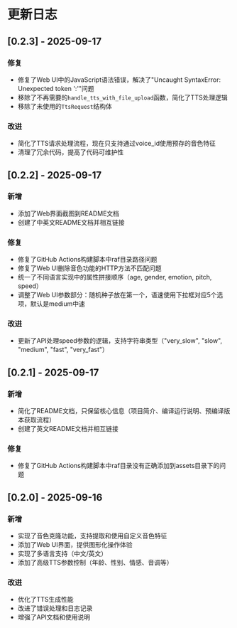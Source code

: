 # 更新日志

## [0.2.3] - 2025-09-17

### 修复
- 修复了Web UI中的JavaScript语法错误，解决了"Uncaught SyntaxError: Unexpected token ':'"问题
- 移除了不再需要的`handle_tts_with_file_upload`函数，简化了TTS处理逻辑
- 移除了未使用的`TtsRequest`结构体

### 改进
- 简化了TTS请求处理流程，现在只支持通过voice_id使用预存的音色特征
- 清理了冗余代码，提高了代码可维护性

## [0.2.2] - 2025-09-17

### 新增
- 添加了Web界面截图到README文档
- 创建了中英文README文档并相互链接

### 修复
- 修复了GitHub Actions构建脚本中raf目录路径问题
- 修复了Web UI删除音色功能的HTTP方法不匹配问题
- 统一了不同语言实现中的属性拼接顺序（age, gender, emotion, pitch, speed）
- 调整了Web UI参数部分：随机种子放在第一个，语速使用下拉框对应5个选项，默认是medium中速

### 改进
- 更新了API处理speed参数的逻辑，支持字符串类型（"very_slow", "slow", "medium", "fast", "very_fast"）

## [0.2.1] - 2025-09-17

### 新增
- 简化了README文档，只保留核心信息（项目简介、编译运行说明、预编译版本获取流程）
- 创建了英文README文档并相互链接

### 修复
- 修复了GitHub Actions构建脚本中raf目录没有正确添加到assets目录下的问题

## [0.2.0] - 2025-09-16

### 新增
- 实现了音色克隆功能，支持提取和使用自定义音色特征
- 添加了Web UI界面，提供图形化操作体验
- 实现了多语言支持（中文/英文）
- 添加了高级TTS参数控制（年龄、性别、情感、音调等）

### 改进
- 优化了TTS生成性能
- 改进了错误处理和日志记录
- 增强了API文档和使用说明
